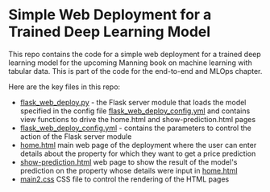 # Simple Web Deployment for a Trained Deep Learning Model

This repo contains the code for a simple web deployment for a trained deep learning model for the upcoming Manning book on machine learning with tabular data. This is part of the code for the end-to-end and MLOps chapter.

Here are the key files in this repo:

- [flask_web_deploy.py](https://github.com/ryanmark1867/deep_learning_web_deployment/blob/master/flask_web_deploy.py) - the Flask server module that loads the model specified in the config file [flask_web_deploy_config.yml](https://github.com/ryanmark1867/deep_learning_web_deployment/blob/master/flask_web_deploy_config.yml)  and contains view functions to drive the home.html and show-prediction.html pages
- [flask_web_deploy_config.yml](https://github.com/ryanmark1867/deep_learning_web_deployment/blob/master/flask_web_deploy_config.yml) - contains the parameters to control the action of the Flask server module
- [home.html](https://github.com/ryanmark1867/deep_learning_web_deployment/blob/master/templates/home.html) main web page of the deployment where the user can enter details about the property for which they want to get a price prediction
- [show-prediction.html](https://github.com/ryanmark1867/deep_learning_web_deployment/blob/master/templates/show-prediction.html) web page to show the result of the model's prediction on the property whose details were input in [home.html](https://github.com/ryanmark1867/deep_learning_web_deployment/blob/master/templates/home.html)
- [main2.css](https://github.com/ryanmark1867/deep_learning_web_deployment/blob/master/static/css/main2.css) CSS file to control the rendering of the HTML pages